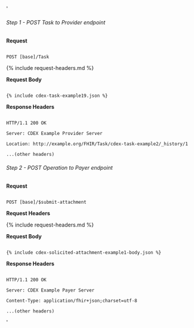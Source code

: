 '


  ###### Step 1 - POST Task to Provider endpoint


  **Request**

  ~~~

  POST [base]/Task

  ~~~


  {% include request-headers.md %}


  **Request Body**


  ~~~

  {% include cdex-task-example19.json %}

  ~~~


  **Response Headers**


  ~~~

  HTTP/1.1 200 OK

  Server: CDEX Example Provider Server

  Location: http://example.org/FHIR/Task/cdex-task-example2/_history/1

  ...(other headers)

  ~~~


  ###### Step 2 - POST Operation to Payer endpoint


  **Request**


  ~~~

  POST [base]/$submit-attachment

  ~~~


  **Request Headers**


  {% include request-headers.md %}


  **Request Body**


  ~~~

  {% include cdex-solicited-attachment-example1-body.json %}

  ~~~


  **Response Headers**


  ~~~

  HTTP/1.1 200 OK

  Server: CDEX Example Payer Server

  Content-Type: application/fhir+json;charset=utf-8

  ...(other headers)

  ~~~

  '
